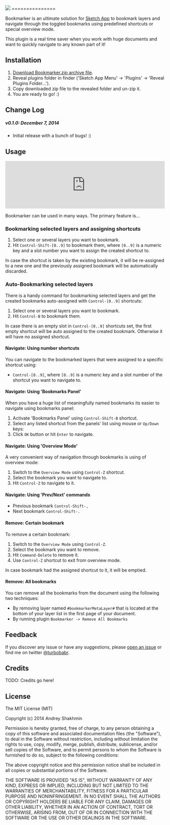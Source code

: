 <img src="https://raw.githubusercontent.com/turbobabr/Bookmarker/gh-pages/docs/bookmarker_github_hero.png">
===============

Bookmarker is an ultimate solution for [Sketch App](http://bohemiancoding.com/sketch/) to bookmark layers and navigate through the toggled bookmarks using predefined shortcuts or special overview mode.

This plugin is a real time saver when you work with huge documents and want to quickly navigate to any known part of it!

## Installation

1. [Download Bookmarker.zip archive file]().
2. Reveal plugins folder in finder ('Sketch App Menu' -> 'Plugins' -> 'Reveal Plugins Folder...').
3. Copy downloaded zip file to the revealed folder and un-zip it.
4. You are ready to go! :)

## Change Log

##### v0.1.0: December 7, 2014

- Initial release with a bunch of bugs! :)

## Usage

<iframe name='quickcast' src='http://quick.as/embed/mqegfqy2' scrolling='no' frameborder='0' width='100%' allowfullscreen></iframe><script src='http://quick.as/embed/script/1.63'></script>

Bookmarker can be used in many ways. The primary feature is...

### Bookmarking selected layers and assigning shortcuts

1. Select one or several layers you want to bookmark.
2. Hit `Control-Shift-[0..9]` to bookmark them, where `[0..9]` is a numeric key and a slot number you want to assign the created shortcut to.

In case the shortcut is taken by the existing bookmark, it will be re-assigned to a new one and the previously assigned bookmark will be automatically discarded.

### Auto-Bookmarking selected layers

There is a handy command for bookmarking selected layers and get the created bookmarks auto-assigned with `Control-[0..9]` shortcuts:

1. Select one or several layers you want to bookmark.
2. Hit `Control-B` to bookmark them.

In case there is an empty slot in `Control-[0..9]` shortcuts set, the first empty shortcut will be auto assigned to the created bookmark. Otherwise it will have no assigned shortcut.

#### Navigate: Using number shortcuts

You can navigate to the bookmarked layers that were assigned to a specific shortcut using:
- `Control-[0..9]`, where `[0..9]` is a numeric key and a slot number of the shortcut you want to navigate to.

#### Navigate: Using 'Bookmarks Panel'

When you have a huge list of meaningfully named bookmarks its easier to navigate using bookmarks panel:

1. Activate 'Bookmarks Panel' using `Control-Shift-B` shortcut.
2. Select any listed shortcut from the panels' list using mouse or `Up/Down` keys:
3. Click `OK` button or hit `Enter` to navigate.

#### Navigate: Using 'Overview Mode'

A very convenient way of navigation through bookmarks is using of overview mode:

1. Switch to the `Overview Mode` using `Control-Z` shortcut.
2. Select the bookmark you want to navigate to.
3. Hit `Control-Z` to navigate to it.

#### Navigate: Using 'Prev/Next' commands

- Previous bookmark `Control-Shift-,`
- Next bookmark `Control-Shift-.`

#### Remove: Certain bookmark

To remove a certain bookmark:

1. Switch to the `Overview Mode` using `Control-Z`.
2. Select the bookmark you want to remove.
3. Hit `Command-Delete` to remove it.
4. Use `Control-Z` shortcut to exit from overview mode.

In case bookmark had the assigned shortcut to it, it will be emptied.

#### Remove: All bookmarks

You can remove all the bookmarks from the document using the following two techniques:
- By removing layer named `#bookmarkerMetaLayer#` that is located at the bottom of your layer list in the first page of your document.
- By running plugin `Bookmarker -> Remove All Bookmarks`

## Feedback

If you discover any issue or have any suggestions, please [open an issue](https://github.com/turbobabr/bookmarker/issues) or find me on twitter [@turbobabr](http://twitter.com/turbobabr).

## Credits

TODO: Credits go here!


## License

The MIT License (MIT)

Copyright (c) 2014 Andrey Shakhmin

Permission is hereby granted, free of charge, to any person obtaining a copy of this software and associated documentation files (the "Software"), to deal in the Software without restriction, including without limitation the rights to use, copy, modify, merge, publish, distribute, sublicense, and/or sell copies of the Software, and to permit persons to whom the Software is furnished to do so, subject to the following conditions:

The above copyright notice and this permission notice shall be included in all copies or substantial portions of the Software.

THE SOFTWARE IS PROVIDED "AS IS", WITHOUT WARRANTY OF ANY KIND, EXPRESS OR IMPLIED, INCLUDING BUT NOT LIMITED TO THE WARRANTIES OF MERCHANTABILITY, FITNESS FOR A PARTICULAR PURPOSE AND NONINFRINGEMENT. IN NO EVENT SHALL THE AUTHORS OR COPYRIGHT HOLDERS BE LIABLE FOR ANY CLAIM, DAMAGES OR OTHER LIABILITY, WHETHER IN AN ACTION OF CONTRACT, TORT OR OTHERWISE, ARISING FROM, OUT OF OR IN CONNECTION WITH THE SOFTWARE OR THE USE OR OTHER DEALINGS IN THE SOFTWARE.